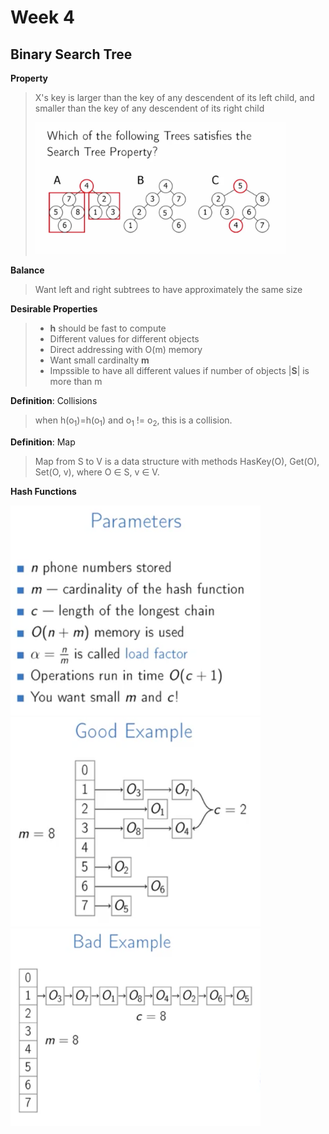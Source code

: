 Week 4
======

Binary Search Tree
----------------------

**Property**
> X's key is larger than the key of any descendent of its left child, and smaller than the key of any descendent of its right child
> 
> <img src="pics/QQ20161009-4@2x.png" alt="Drawing" style="width: 400px;"/>
> 


**Balance**
> Want left and right subtrees to have approximately the same size


**Desirable Properties**

> - **h** should be fast to compute
> - Different values for different objects
> - Direct addressing with O(m) memory
> - Want small cardinalty **m**
> - Impssible to have all different values if number of objects |**S**| is more than m


**Definition**: Collisions
> when h(o<sub>1</sub>)=h(o<sub>1</sub>) and o<sub>1</sub> != o<sub>2</sub>, this is a collision.


**Definition**: Map
> Map from S to V is a data structure with methods HasKey(O), Get(O), Set(O, v), where O ∈ S, v ∈ V.

**Hash Functions**

 <img src="pics/QQ20161009-1@2x.png" alt="Drawing" style="width: 400px;"/> <img src="pics/QQ20161009-2@2x.png" alt="Drawing" style="width: 400px;"/> <img src="pics/QQ20161009-3@2x.png" alt="Drawing" style="width: 400px;"/>
